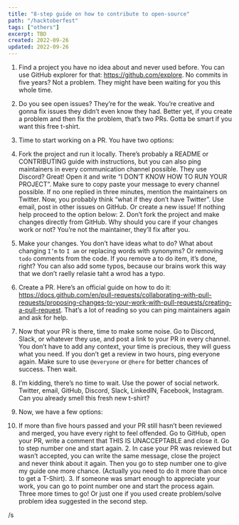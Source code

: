 ```yaml
---
title: "8-step guide on how to contribute to open-source"
path: "/hacktoberfest"
tags: ["others"]
excerpt: TBD
created: 2022-09-26
updated: 2022-09-26
---
```


1. Find a project you have no idea about and never used before. You can use GitHub explorer for that: https://github.com/explore. No commits in five years? Not a problem. They might have been waiting for you this whole time.

2. Do you see open issues? They’re for the weak. You’re creative and gonna fix issues they didn’t even know they had. Better yet, if you create a problem and then fix the problem, that’s two PRs. Gotta be smart if you want this free t-shirt.

3.	Time to start working on a PR. You have two options:
  1. Fork the project and run it locally. There’s probably a README or CONTRIBUTING guide with instructions, but you can also ping maintainers in every communication channel possible. They use Discord? Great! Open it and write “I DON’T KNOW HOW TO RUN YOUR PROJECT”. Make sure to copy paste your message to every channel possible. If no one replied in three minutes, mention the maintainers on Twitter. Now, you probably think “what if they don’t have Twitter”. Use email, post in other issues on GitHub. Or create a new issue! If nothing help proceed to the option below:
	2. Don’t fork the project and make changes directly from GitHub. Why should you care if your changes work or not? You’re not the maintainer, they’ll fix after you.

4. Make your changes. You don’t have ideas what to do? What about changing `I’m` to `I am` or replacing words with synonyms? Or removing `todo` comments from the code. If you remove a to do item, it’s done, right? You can also add some typos, because our brains work this way that we don’t raelly relasie taht a wrod has a typo. 

5. Create a PR. Here’s an official guide on how to do it: https://docs.github.com/en/pull-requests/collaborating-with-pull-requests/proposing-changes-to-your-work-with-pull-requests/creating-a-pull-request. That’s a lot of reading so you can ping maintainers again and ask for help.

6. Now that your PR is there, time to make some noise. Go to Discord, Slack, or whatever they use, and post a link to your PR in every channel. You don’t have to add any context, your time is precious, they will guess what you need. If you don’t get a review in two hours, ping everyone again. Make sure to use `@everyone` or `@here` for better chances of success. Then wait.

7. I’m kidding, there’s no time to wait. Use the power of social network. Twitter, email, GitHub, Discord, Slack, LinkedIN, Facebook, Instagram. Can you already smell this fresh new t-shirt?

8. Now, we have a few options:

  1. If more than five hours passed and your PR still hasn’t been reviewed and merged, you have every right to feel offended. Go to GitHub, open your PR, write a comment that THIS IS UNACCEPTABLE and close it. Go to step number one and start again.
	2. In case your PR was reviewed but wasn’t accepted, you can write the same message, close the project and never think about it again. Then you go to step number one to give my guide one more chance. (Actually you need to do it more than once to get a T-Shirt).
	3. If someone was smart enough to appreciate your work, you can go to point number one and start the process again. Three more times to go! Or just one if you used create problem/solve problem idea suggested in the second step.

/s 
